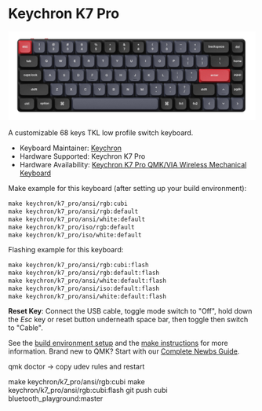 # Keychron K7 Pro

![Keychron K7 Pro](https://github.com/Keychron/ProductImage/blob/main/K_Pro/k7_pro.jpg?raw=true)

A customizable 68 keys TKL low profile switch keyboard.

* Keyboard Maintainer: [Keychron](https://github.com/keychron)
* Hardware Supported: Keychron K7 Pro
* Hardware Availability: [Keychron K7 Pro QMK/VIA Wireless Mechanical Keyboard](https://www.keychron.com/products/keychron-k7-pro-qmk-via-wireless-custom-mechanical-keyboard)

Make example for this keyboard (after setting up your build environment):

    make keychron/k7_pro/ansi/rgb:cubi
    make keychron/k7_pro/ansi/rgb:default
    make keychron/k7_pro/ansi/white:default
    make keychron/k7_pro/iso/rgb:default
    make keychron/k7_pro/iso/white:default

Flashing example for this keyboard:

    make keychron/k7_pro/ansi/rgb:cubi:flash
    make keychron/k7_pro/ansi/rgb:default:flash
    make keychron/k7_pro/ansi/white:default:flash
    make keychron/k7_pro/ansi/iso:default:flash
    make keychron/k7_pro/ansi/white:default:flash

**Reset Key**: Connect the USB cable, toggle mode switch to "Off", hold down the *Esc* key or reset button underneath space bar, then toggle then switch to "Cable".

See the [build environment setup](https://docs.qmk.fm/#/getting_started_build_tools) and the [make instructions](https://docs.qmk.fm/#/getting_started_make_guide) for more information. Brand new to QMK? Start with our [Complete Newbs Guide](https://docs.qmk.fm/#/newbs).

qmk doctor
-> copy udev rules and restart

make keychron/k7_pro/ansi/rgb:cubi
make keychron/k7_pro/ansi/rgb:cubi:flash
git push cubi bluetooth_playground:master
